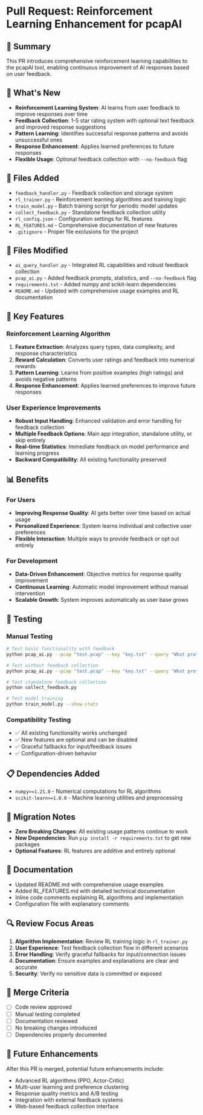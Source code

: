 # Pull Request: Reinforcement Learning Enhancement for pcapAI

## 🎯 Summary
This PR introduces comprehensive reinforcement learning capabilities to the pcapAI tool, enabling continuous improvement of AI responses based on user feedback.

## 🤖 What's New
- **Reinforcement Learning System**: AI learns from user feedback to improve responses over time
- **Feedback Collection**: 1-5 star rating system with optional text feedback and improved response suggestions
- **Pattern Learning**: Identifies successful response patterns and avoids unsuccessful ones
- **Response Enhancement**: Applies learned preferences to future responses
- **Flexible Usage**: Optional feedback collection with `--no-feedback` flag

## 📁 Files Added
- `feedback_handler.py` - Feedback collection and storage system
- `rl_trainer.py` - Reinforcement learning algorithms and training logic
- `train_model.py` - Batch training script for periodic model updates
- `collect_feedback.py` - Standalone feedback collection utility
- `rl_config.json` - Configuration settings for RL features
- `RL_FEATURES.md` - Comprehensive documentation of new features
- `.gitignore` - Proper file exclusions for the project

## 🔧 Files Modified
- `ai_query_handler.py` - Integrated RL capabilities and robust feedback collection
- `pcap_ai.py` - Added feedback prompts, statistics, and `--no-feedback` flag
- `requirements.txt` - Added numpy and scikit-learn dependencies
- `README.md` - Updated with comprehensive usage examples and RL documentation

## 🚀 Key Features

### Reinforcement Learning Algorithm
1. **Feature Extraction**: Analyzes query types, data complexity, and response characteristics
2. **Reward Calculation**: Converts user ratings and feedback into numerical rewards
3. **Pattern Learning**: Learns from positive examples (high ratings) and avoids negative patterns
4. **Response Enhancement**: Applies learned preferences to improve future responses

### User Experience Improvements
- **Robust Input Handling**: Enhanced validation and error handling for feedback collection
- **Multiple Feedback Options**: Main app integration, standalone utility, or skip entirely
- **Real-time Statistics**: Immediate feedback on model performance and learning progress
- **Backward Compatibility**: All existing functionality preserved

## 📊 Benefits

### For Users
- **Improving Response Quality**: AI gets better over time based on actual usage
- **Personalized Experience**: System learns individual and collective user preferences
- **Flexible Interaction**: Multiple ways to provide feedback or opt out entirely

### For Development
- **Data-Driven Enhancement**: Objective metrics for response quality improvement
- **Continuous Learning**: Automatic model improvement without manual intervention
- **Scalable Growth**: System improves automatically as user base grows

## 🧪 Testing

### Manual Testing
```bash
# Test basic functionality with feedback
python pcap_ai.py --pcap "test.pcap" --key "key.txt" --query "What protocols are used?"

# Test without feedback collection
python pcap_ai.py --pcap "test.pcap" --key "key.txt" --query "What protocols are used?" --no-feedback

# Test standalone feedback collection
python collect_feedback.py

# Test model training
python train_model.py --show-stats
```

### Compatibility Testing
- ✅ All existing functionality works unchanged
- ✅ New features are optional and can be disabled
- ✅ Graceful fallbacks for input/feedback issues
- ✅ Configuration-driven behavior

## 📋 Dependencies Added
- `numpy>=1.21.0` - Numerical computations for RL algorithms
- `scikit-learn>=1.0.0` - Machine learning utilities and preprocessing

## 🔄 Migration Notes
- **Zero Breaking Changes**: All existing usage patterns continue to work
- **New Dependencies**: Run `pip install -r requirements.txt` to get new packages
- **Optional Features**: RL features are additive and entirely optional

## 📖 Documentation
- Updated README.md with comprehensive usage examples
- Added RL_FEATURES.md with detailed technical documentation
- Inline code comments explaining RL algorithms and implementation
- Configuration file with explanatory comments

## 🔍 Review Focus Areas
1. **Algorithm Implementation**: Review RL training logic in `rl_trainer.py`
2. **User Experience**: Test feedback collection flow in different scenarios
3. **Error Handling**: Verify graceful fallbacks for input/connection issues
4. **Documentation**: Ensure examples and explanations are clear and accurate
5. **Security**: Verify no sensitive data is committed or exposed

## 🚦 Merge Criteria
- [ ] Code review approved
- [ ] Manual testing completed
- [ ] Documentation reviewed
- [ ] No breaking changes introduced
- [ ] Dependencies properly documented

## 🎉 Future Enhancements
After this PR is merged, potential future enhancements include:
- Advanced RL algorithms (PPO, Actor-Critic)
- Multi-user learning and preference clustering
- Response quality metrics and A/B testing
- Integration with external feedback systems
- Web-based feedback collection interface
